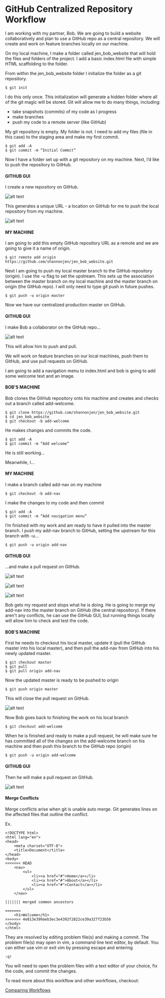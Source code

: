 # GitHub Centralized Repository Workflow

I am working with my partner, Bob. We are going to build a website collaboratively and plan to use a GitHub repo as a central repository. We will create and work on feature branches locally on our machine.

On my local machine, I make a folder called jen_bob_website that will hold the files and folders of the project. I add a basic index.html file with simple HTML scaffolding to the folder.

From within the jen_bob_website folder I initialize the folder as a git repository.

```
$ git init
```

I do this only once. This initialization will generate a hidden folder where all of the git magic will be stored. Git will allow me to do many things, including:
*	take snapshots (commits) of my code as I progress
* make branches
* push my code to a remote server (like GitHub)

My git repository is empty. My folder is not. I need to add my files (file in this case) to the staging area and make my first commit.

```
$ git add -A
$ git commit -m “Initial Commit”
```

Now I have a folder set up with a git repository on my machine. Next, I’d like to push the repository to GitHub.

#### GITHUB GUI
I create a new repository on GitHub.

![alt text](create.png "Create Repo")

This generates a unique URL - a location on GitHub for me to push the local repository from my machine.

![alt text](url.png "Repo URL")

#### MY MACHINE
I am going to add this empty GitHub repository URL as a remote and we are going to give it a name of origin.

```
$ git remote add origin https://github.com/shannonjen/jen_bob_website.git
```

Next I am going to push my local master branch to the GitHub repository (origin). I use the -u  flag to set the upstream. This sets up the association between the master branch on my local machine and the master branch on origin (the GitHub repo). I will only need to type git push in future pushes.

```
$ git push -u origin master
```

Now we have our centralized production master on GitHub.

#### GITHUB GUI
I make Bob a collaborator on the GitHub repo...

![alt text](co.png "Add Collaborator")

This will allow him to push and pull.

We will work on feature branches on our local machines, push them to GitHub, and use pull requests on GitHub.

I am going to add a navigation menu to index.html and bob is going to add some welcome text and an image.

#### BOB'S MACHINE
Bob clones the GitHub repository onto his machine and creates and checks out a branch called add-welcome.

```
$ git clone https://github.com/shannonjen/jen_bob_website.git
$ cd jen_bob_website
$ git checkout -b add-welcome
```

He makes changes and commits the code.

```
$ git add -A
$ git commit -m “Add welcome”
```

He is still working…

Meanwhile, I...

#### MY MACHINE

I make a branch called add-nav on my machine

```
$ git checkout -b add-nav
```

I make the changes to my code and then commit

```
$ git add -A
$ git commit -m “Add navigation menu”
```

I’m finished with my work and am ready to have it pulled into the master branch. I push my add-nav branch to GitHub, setting the upstream for this branch with -u...

```
$ git push -u origin add-nav
```

#### GITHUB GUI
...and make a pull request on GitHub.

![alt text](pull.png "Create Repo")

![alt text](pull2.png "Create Repo")

![alt text](pull3.png "Create Repo")

Bob gets my request and stops what he is doing. He is going to merge my add-nav into the master branch on GitHub (the central repository). If there aren't any conflicts, he can use the GitHub GUI, but running things locally will allow him to check and test the code.

#### BOB'S MACHINE
First he needs to checkout his local master, update it (pull the GitHub master into his local master), and then pull the add-nav from GitHub into his newly updated master.

```
$ git checkout master
$ git pull
$ git pull origin add-nav
```

Now the updated master is ready to be pushed to origin

```
$ git push origin master
```

This will close the pull request on GitHub.

![alt text](pull4.png "Create Repo")


Now Bob goes back to finishing the work on his local branch

```
$ git checkout add-welcome
```

When he is finished and ready to make a pull request, he will make sure he has committed all of the changes on the add-welcome branch on his machine and then push this branch to the GitHub repo (origin)

```
$ git push -u origin add-welcome
```

#### GITHUB GUI
Then he will make a pull request on GitHub.

![alt text](pull5.png "Create Repo")


#### Merge Conflicts 
Merge conflicts arise when git is unable auto merge. Git generates lines on the affected files that outline the conflict.

Ex.
```
<!DOCTYPE html>
<html lang="en">
<head>
	<meta charset="UTF-8">
	<title>Document</title>
</head>
<body>
<<<<<<< HEAD
	<nav>
		<ul>
			<li><a href="#">Home</a></li>
			<li><a href="#">About</a></li>
			<li><a href="#">Contact</a></li>
		</ul>
	</nav>

||||||| merged common ancestors

=======
	<h1>Welcome</h1>
>>>>>>> 4e813e399aeb3ec3e4392f2822ce39a327f23b56
</body>
</html>
```

They are resolved by editing problem file(s) and making a commit. The problem file(s) may open in vim, a command line text editor, by default. You can either use vim or exit vim by pressing escape and entering

```
:q!
```

You will need to open the problem files with a text editor of your choice, fix the code, and commit the changes.

To read more about this workflow and other workflows, checkout:

[Comparing Workflows](https://www.atlassian.com/git/tutorials/comparing-workflows)
